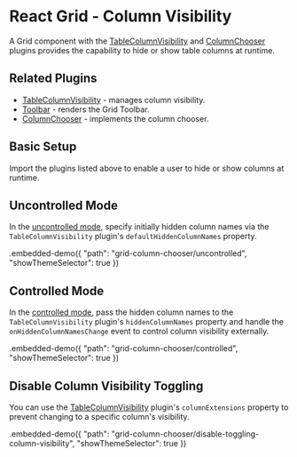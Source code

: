 # React Grid - Column Visibility

A Grid component with the [TableColumnVisibility](../reference/table-column-visibility.md) and [ColumnChooser](../reference/column-chooser.md) plugins provides the capability to hide or show table columns at runtime.

## Related Plugins

- [TableColumnVisibility](../reference/table-column-visibility.md) - manages column visibility.
- [Toolbar](../reference/toolbar.md) - renders the Grid Toolbar.
- [ColumnChooser](../reference/column-chooser.md) - implements the column chooser.

## Basic Setup

Import the plugins listed above to enable a user to hide or show columns at runtime.

## Uncontrolled Mode

In the [uncontrolled mode](controlled-and-uncontrolled-modes.md#uncontrolled-mode), specify initially hidden column names via the `TableColumnVisibility` plugin's `defaultHiddenColumnNames` property.

.embedded-demo({ "path": "grid-column-chooser/uncontrolled", "showThemeSelector": true })

## Controlled Mode

In the [controlled mode](controlled-and-uncontrolled-modes.md#controlled-mode), pass the hidden column names to the `TableColumnVisibility` plugin's `hiddenColumnNames` property and handle the `onHiddenColumnNamesChange` event to control column visibility externally.

.embedded-demo({ "path": "grid-column-chooser/controlled", "showThemeSelector": true })

## Disable Column Visibility Toggling

You can use the [TableColumnVisibility](../reference/table-column-visibility.md) plugin's `columnExtensions` property to prevent changing to a specific column's visibility.

.embedded-demo({ "path": "grid-column-chooser/disable-toggling-column-visibility", "showThemeSelector": true })
